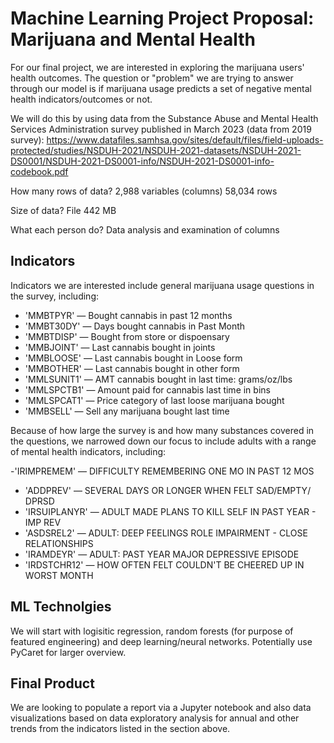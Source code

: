 # Machine Learning Project Proposal: Marijuana and Mental Health

For our final project, we are interested in exploring the marijuana users' health outcomes. The question or "problem" we are trying to answer through our model is if marijuana usage predicts a set of negative mental health indicators/outcomes or not.

We will do this by using data from the Substance Abuse and Mental Health Services Administration survey published in March 2023 (data from 2019 survey):
https://www.datafiles.samhsa.gov/sites/default/files/field-uploads-protected/studies/NSDUH-2021/NSDUH-2021-datasets/NSDUH-2021-DS0001/NSDUH-2021-DS0001-info/NSDUH-2021-DS0001-info-codebook.pdf

How many rows of data?
2,988 variables (columns)
58,034 rows

Size of data?
File 442 MB


What each person do?
Data analysis and examination of columns


## Indicators

Indicators we are interested include general marijuana usage questions in the survey, including:

- 'MMBTPYR' — Bought cannabis in past 12 months
- 'MMBT30DY' — Days bought cannabis in Past Month
- 'MMBTDISP' — Bought from store or dispoensary
- 'MMBJOINT' — Last cannabis bought in joints
- 'MMBLOOSE' — Last cannabis bought in Loose form
- 'MMBOTHER' — Last cannabis bought in other form
- 'MMLSUNIT1' — AMT cannabis bought in last time: grams/oz/lbs
- 'MMLSPCTB1' — Amount paid for cannabis last time in bins
- 'MMLSPCAT1' — Price category of last loose marijuana bought
- 'MMBSELL' — Sell any marijuana bought last time

Because of how large the survey is and how many substances covered in the questions, we narrowed down our focus to include adults with a range of mental health indicators, including:

-'IRIMPREMEM' — DIFFICULTY REMEMBERING ONE MO IN PAST 12 MOS
- 'ADDPREV' — SEVERAL DAYS OR LONGER WHEN FELT SAD/EMPTY/ DPRSD
- 'IRSUIPLANYR' — ADULT MADE PLANS TO KILL SELF IN PAST YEAR - IMP REV
- 'ASDSREL2' — ADULT: DEEP FEELINGS ROLE IMPAIRMENT - CLOSE RELATIONSHIPS
- 'IRAMDEYR' — ADULT: PAST YEAR MAJOR DEPRESSIVE EPISODE
- 'IRDSTCHR12' — HOW OFTEN FELT COULDN'T BE CHEERED UP IN WORST MONTH

## ML Technolgies

We will start with logisitic regression, random forests (for purpose of featured engineering) and deep learning/neural networks. Potentially use PyCaret for larger overview.

## Final Product

We are looking to populate a report via a Jupyter notebook and also data visualizations based on data exploratory analysis for annual and other trends from the indicators listed in the section above.
